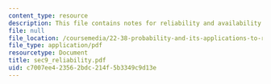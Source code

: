 ```yaml
---
content_type: resource
description: This file contains notes for reliability and availability.
file: null
file_location: /coursemedia/22-38-probability-and-its-applications-to-reliability-quality-control-and-risk-assessment-fall-2005/c7007ee423562bdc214f5b3349c9d13e_sec9_reliability.pdf
file_type: application/pdf
resourcetype: Document
title: sec9_reliability.pdf
uid: c7007ee4-2356-2bdc-214f-5b3349c9d13e
---
```

